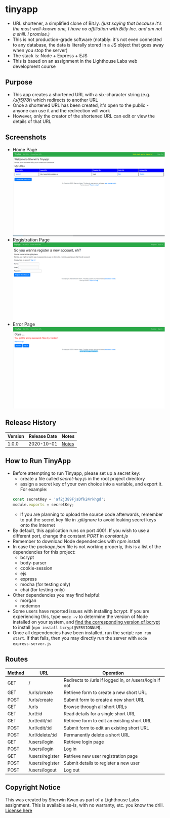 # tinyapp

* URL shortener, a simplified clone of Bit.ly. *(just saying that because it's the most well-known one, I have no affiliation with Bitly Inc. and am not a shill. I promise.)*
* This is not production-grade software (notably: it's not even connected to any database, the data is literally stored in a JS object that goes away when you stop the server)
* The stack is: Node + Express + EJS
* This is based on an assignment in the Lighthouse Labs web development course

## Purpose

* This app creates a shortened URL with a six-character string (e.g. */u/f5j78t*) which redirects to another URL
* Once a shortened URL has been created, it's open to the public - anyone can use it and the redirection will work
* However, only the creator of the shortened URL can edit or view the details of that URL

## Screenshots

* Home Page
![](https://github.com/sherwin-kwan/tinyapp/blob/master/docs/mainpage.png)
* Registration Page
![](https://github.com/sherwin-kwan/tinyapp/blob/master/docs/register.png) 
* Error Page
![](https://github.com/sherwin-kwan/tinyapp/blob/master/docs/error.png)

## Release History

Version | Release Date | Notes
---|---|---
1.0.0 | 2020-10-01 | [Notes](https://github.com/sherwin-kwan/tinyapp/blob/master/release-notes/1.0.0.md)

## How to Run TinyApp

* Before attempting to run Tinyapp, please set up a secret key:
  * create a file called *secret-key.js* in the root project directory
  * assign a secret key of your own choice into a variable, and export it. For example:
  ```javascript
  const secretKey = 'af2j389FjsDfk24rkhgd';
  module.exports = secretKey;
  ```
  * If you are planning to upload the source code afterwards, remember to put the secret key file in *.gitignore* to avoid leaking secret keys onto the Internet
* By default, this application runs on port 4001. If you wish to use a different port, change the constant *PORT* in *constant.js*
* Remember to download Node dependencies with *npm install*
* In case the *package.json* file is not working properly, this is a list of the dependencies for this project:
  * bcrypt
  * body-parser
  * cookie-session
  * ejs
  * express
  * mocha (for testing only)
  * chai (for testing only)
* Other dependencies you may find helpful:
  * morgan
  * nodemon
* Some users have reported issues with installing *bcrypt*. If you are experiencing this, type ```node -v``` to determine the version of Node installed on your system, and [find the corresponding version of bcrypt](https://www.npmjs.com/package/bcrypt) to install (```npm install bcrypt@VERSIONNUM```).
* Once all dependencies have been installed, run the script: ```npm run start```. If that fails, then you may directly run the server with ```node express-server.js```

## Routes

Method|URL|Operation
---|---|---
GET | / | Redirects to /urls if logged in, or /users/login if not
GET | /urls/create | Retrieve form to create a new short URL 
POST | /urls/create | Submit form to create a new short URL 
GET | /urls | Browse through all short URLs
GET | /url/:id | Read details for a single short URL
GET | /url/edit/:id | Retrieve form to edit an existing short URL
POST | /url/edit/:id | Submit form to edit an existing short URL
POST | /url/delete/:id | Permanently delete a short URL
GET | /users/login | Retrieve login page
POST | /users/login | Log in
GET | /users/register | Retrieve new user registration page
POST | /users/register | Submit details to register a new user
POST | /users/logout | Log out


## Copyright Notice

This was created by Sherwin Kwan as part of a Lighthouse Labs assignment. This is available as-is, with no warranty, etc. you know the drill. [License here](https://github.com/sherwin-kwan/tinyapp/blob/master/LICENSE)
